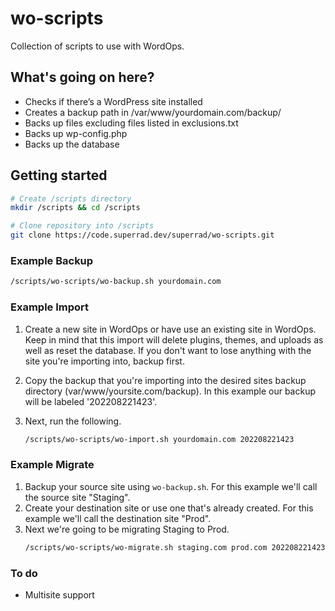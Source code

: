 # wo-scripts

Collection of scripts to use with WordOps.

## What's going on here?

- Checks if there’s a WordPress site installed
- Creates a backup path in /var/www/yourdomain.com/backup/
- Backs up files excluding files listed in exclusions.txt
- Backs up wp-config.php
- Backs up the database

## Getting started

```bash
# Create /scripts directory
mkdir /scripts && cd /scripts

# Clone repository into /scripts
git clone https://code.superrad.dev/superrad/wo-scripts.git
```

### Example Backup

```bash
/scripts/wo-scripts/wo-backup.sh yourdomain.com
```

### Example Import

1. Create a new site in WordOps or have use an existing site in WordOps. Keep in mind that this import will delete plugins, themes, and uploads as well as reset the database. If you don't want to lose anything with the site you're importing into, backup first.
2. Copy the backup that you're importing into the desired sites backup directory (var/www/yoursite.com/backup). In this example our backup will be labeled '202208221423'.
3. Next, run the following.

	```bash
	/scripts/wo-scripts/wo-import.sh yourdomain.com 202208221423
	```

### Example Migrate

1. Backup your source site using `wo-backup.sh`. For this example we'll call the source site "Staging".
2. Create your destination site or use one that's already created. For this example we'll call the destination site "Prod".
3. Next we're going to be migrating Staging to Prod.
	```bash
 	/scripts/wo-scripts/wo-migrate.sh staging.com prod.com 202208221423
	```

### To do

- Multisite support
